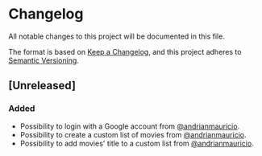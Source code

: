 # Changelog
All notable changes to this project will be documented in this file.

The format is based on [Keep a Changelog](https://keepachangelog.com/en/1.0.0/),
and this project adheres to [Semantic Versioning](https://semver.org/spec/v2.0.0.html).

## [Unreleased]
### Added
- Possibility to login with a Google account from [@andrianmauricio](https://github.com/andrianmauricio).
- Possibility to create a custom list of movies from [@andrianmauricio](https://github.com/andrianmauricio).
- Possibility to add movies' title to a custom list from [@andrianmauricio](https://github.com/andrianmauricio).